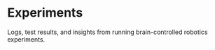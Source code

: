 # Experiments

Logs, test results, and insights from running brain-controlled robotics experiments.
